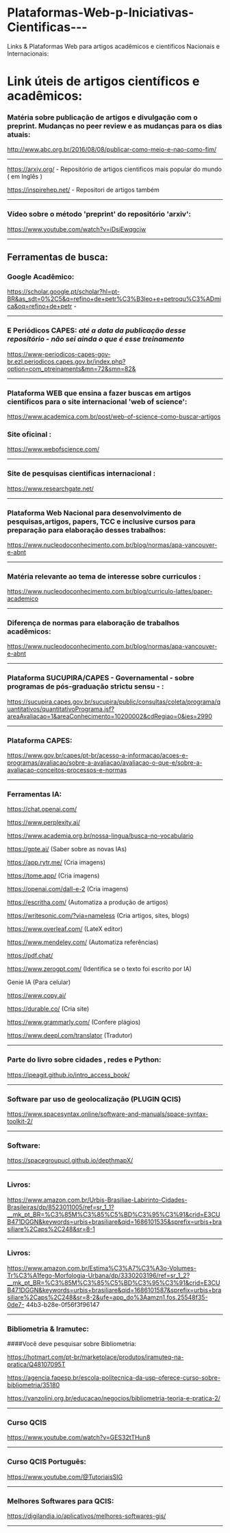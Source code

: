 # Plataformas-Web-p-Iniciativas-Cientificas---
Links &amp; Plataformas Web para artigos acadêmicos e científicos Nacionais e Internacionais:

# Link úteis de artigos científicos e acadêmicos:

### Matéria sobre publicação de artigos e divulgação com o preprint. Mudanças no peer review e as mudanças para os dias atuais:

http://www.abc.org.br/2016/08/08/publicar-como-meio-e-nao-como-fim/
***
https://arxiv.org/  - Repositório de artigos cientificos mais popular do mundo  ( em Inglês )

https://inspirehep.net/ - Repositori de artigos também
***
### Vídeo sobre o método 'preprint' do repositório 'arxiv':
https://www.youtube.com/watch?v=iDsiEwqgcjw
***
## Ferramentas de busca:
### Google Acadêmico:

https://scholar.google.pt/scholar?hl=pt-BR&as_sdt=0%2C5&q=refino+de+petr%C3%B3leo+e+petroqu%C3%ADmica&oq=refino+de+petr  - 
***

### E Periódicos CAPES:   _até a data da publicação desse repositório - não sei ainda o que é esse treinamento_
https://www-periodicos-capes-gov-br.ezl.periodicos.capes.gov.br/index.php?option=com_ptreinaments&mn=72&smn=82&
***
### Plataforma WEB que ensina a fazer buscas em artigos cientificos para o site internacional 'web of science':
https://www.academica.com.br/post/web-of-science-como-buscar-artigos

### Site oficinal :
https://www.webofscience.com/
***
### Site de pesquisas cientificas internacional :
   https://www.researchgate.net/
***      
### Plataforma Web Nacional para desenvolvimento de pesquisas,artigos, papers, TCC e inclusive cursos para preparação para elaboração desses trabalhos:
https://www.nucleodoconhecimento.com.br/blog/normas/apa-vancouver-e-abnt
***
### Matéria relevante ao tema de interesse sobre curriculos :
https://www.nucleodoconhecimento.com.br/blog/curriculo-lattes/paper-academico
***
### Diferença de normas para elaboração de trabalhos acadêmicos:
https://www.nucleodoconhecimento.com.br/blog/normas/apa-vancouver-e-abnt
***
### Plataforma SUCUPIRA/CAPES - Governamental - sobre programas de pós-graduação strictu sensu - :
https://sucupira.capes.gov.br/sucupira/public/consultas/coleta/programa/quantitativos/quantitativoPrograma.jsf?areaAvaliacao=1&areaConhecimento=10200002&cdRegiao=0&ies=2990
***
### Plataforma CAPES:
https://www.gov.br/capes/pt-br/acesso-a-informacao/acoes-e-programas/avaliacao/sobre-a-avaliacao/avaliacao-o-que-e/sobre-a-avaliacao-conceitos-processos-e-normas
***
### Ferramentas IA:
 
https://chat.openai.com/

https://www.perplexity.ai/

https://www.academia.org.br/nossa-lingua/busca-no-vocabulario

https://gpte.ai/ (Saber sobre as novas IAs)

https://app.rytr.me/ (Cria imagens)

https://tome.app/ (Cria imagens)

https://openai.com/dall-e-2 (Cria imagens)

https://escritha.com/ (Automatiza a produção de artigos)

https://writesonic.com/?via=nameless (Cria artigos, sites, blogs)

https://www.overleaf.com/ (LateX editor)

https://www.mendeley.com/ (Automatiza referências)

https://pdf.chat/

https://www.zerogpt.com/ (Identifica se o texto foi escrito por IA)

Genie IA (Para celular)

https://www.copy.ai/

https://durable.co/  (Cria site)

https://www.grammarly.com/ (Confere plágios)

https://www.deepl.com/translator (Tradutor)
***
### Parte do livro sobre cidades , redes e Python: 
https://ipeagit.github.io/intro_access_book/
***
### Software par uso de geolocalização (PLUGIN QCIS)
https://www.spacesyntax.online/software-and-manuals/space-syntax-toolkit-2/
***
### Software:
https://spacegroupucl.github.io/depthmapX/
***
### Livros:
https://www.amazon.com.br/Urbis-Brasiliae-Labirinto-Cidades-Brasileiras/dp/8523011005/ref=sr_1_1?__mk_pt_BR=%C3%85M%C3%85%C5%BD%C3%95%C3%91&crid=E3CUB471DGGN&keywords=urbis+brasiliare&qid=1686101535&sprefix=urbis+brasiliare%2Caps%2C248&sr=8-1
***
### Livros:
https://www.amazon.com.br/Estima%C3%A7%C3%A3o-Volumes-Tr%C3%A1fego-Morfologia-Urbana/dp/3330203196/ref=sr_1_2?__mk_pt_BR=%C3%85M%C3%85%C5%BD%C3%95%C3%91&crid=E3CUB471DGGN&keywords=urbis+brasiliare&qid=1686101587&sprefix=urbis+brasiliare%2Caps%2C248&sr=8-2&ufe=app_do%3Aamzn1.fos.25548f35-0de7-
44b3-b28e-0f56f3f96147
***
### Bibliometria & Iramutec:
####Você deve pesquisar sobre Bibliometria: 

https://hotmart.com/pt-br/marketplace/produtos/iramuteq-na-pratica/Q48107095T
 
https://agencia.fapesp.br/escola-politecnica-da-usp-oferece-curso-sobre-bibliometria/35180
 
https://vanzolini.org.br/educacao/negocios/bibliometria-teoria-e-pratica-2/
***
### Curso QCIS
https://www.youtube.com/watch?v=GES32tTHun8
***
### Curso QCIS Português:
https://www.youtube.com/@TutoriaisSIG
***
### Melhores Softwares para QCIS:
https://digilandia.io/aplicativos/melhores-softwares-gis/
 ***

